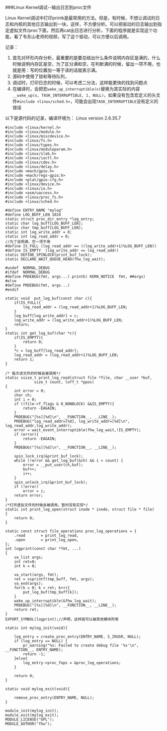###Linux Kernel调试--输出日志到proc文件

Linux Kernel调试中打印printk是最常用的方法。但是，有时候，不想让调试的日志和内核的其他日志输出到一块，这样，不方便分析。可以把驱动的日志输出到指定虚拟文件/proc下面，然后再cat出日志进行分析，下面的程序就是实现这个功能，看了韦东山老师的视频，写了这个驱动，可以方便以后调用。

记录：

1. 首先对环形内存分析，最重要的是要总结出什么条件说明内存区是满的，什么时候说明内存区是空，为了区分满和空，在判断满的时候，留出一项不用，也就是用：写的位置加一等于读的话就表示满。
2. 源码中使用了锁和等待队列，
3. 调试时，打印日志的时候，可以考虑二分法，这样能更快的找到问题点
4. 在编译时，会把宏`wake_up_interruptible(x)`替换为其实际的内容`__wake_up(x, TASK_INTERRUPTIBLE, 1, NULL)`，如果没有包含宏定义的头文件`#include <linux/sched.h>`，可能会出现`TASK_INTERRUPTIBLE`没有定义的错误


以下是源代码的记录，编译环境为： Linux version 2.6.35.7

	#include <linux/kernel.h>                                                                                                  
	#include <linux/module.h>
	#include <linux/miscdevice.h>
	#include <linux/fs.h>
	#include <linux/types.h>
	#include <linux/moduleparam.h>
	#include <linux/slab.h>
	#include <linux/ioctl.h>
	#include <linux/cdev.h>
	#include <linux/delay.h>
	#include <mach/gpio.h>
	#include <mach/regs-gpio.h>
	#include <plat/gpio-cfg.h>
	#include <linux/device.h>
	#include <linux/io.h>
	#include <asm/uaccess.h>
	#include <linux/proc_fs.h>
	#include <linux/sched.h>
	
	#define ENTRY_NAME "mylog"
	#define LOG_BUFF_LEN 1024
	static struct proc_dir_entry *log_entry;
	static char log_buff[LOG_BUFF_LEN];
	static char tmp_buff[LOG_BUFF_LEN];
	static int log_write_addr = 0;
	static int log_read_addr = 0;
	//为了说明满，空一项不用
	#define IS_FULL (log_read_addr == ((log_write_addr+1)%LOG_BUFF_LEN))
	#define IS_EMPTY  (log_write_addr == log_read_addr)
	static DEFINE_SPINLOCK(print_buf_lock);
	static DECLARE_WAIT_QUEUE_HEAD(fhw_log_wait);
	
	#undef  NORMAL_DEBUG
	#ifdef  NORMAL_DEBUG
	#define PRDEBUG(fmt, args...) printk( KERN_NOTICE  fmt, ##args)
	#else 
	#define PRDEBUG(fmt, args...)
	#endif
	
	static void  put_log_buf(const char c){
		if(IS_FULL){
			log_read_addr = (log_read_addr+1)%LOG_BUFF_LEN;
		}
		log_buff[log_write_addr] = c;
		log_write_addr = (log_write_addr+1)%LOG_BUFF_LEN;
		return;
	}
	static int get_log_buf(char *c){
		if(IS_EMPTY){
			return 0;
		}
		*c = log_buff[log_read_addr];
		log_read_addr = (log_read_addr+1)%LOG_BUFF_LEN;
		return 1;
	}
	
	/* 每次读文件的时候会被调用*/
	static ssize_t print_log_read(struct file *file, char __user *buf,
				 size_t count, loff_t *ppos)
	{
		int error = 0;
		char ch;
		int i = 0;
		if ((file->f_flags & O_NONBLOCK) &&IS_EMPTY){
			return -EAGAIN;
		}
		PRDEBUG("[%s][%d]\n", __FUNCTION__, __LINE__);
		PRDEBUG("log_read_addr=[%d], log_write_addr=[%d]\n", log_read_addr,log_write_addr);
		error = wait_event_interruptible(fhw_log_wait,!IS_EMPTY);
		if (error){
			return -EAGAIN;
		}
		PRDEBUG("[%s][%d]\n", __FUNCTION__, __LINE__);
		
		spin_lock_irq(&print_buf_lock);
		while (!error && get_log_buf(&ch) && i < count) {
			error = __put_user(ch,buf);
			buf++;
			i++;
		}
		spin_unlock_irq(&print_buf_lock);
		if (!error)
			error = i;
		return error;
	}
	/*打开虚拟文件的时候会被调用，暂时没有实现*/
	static int print_log_open(struct inode * inode, struct file * file)
	{
		return 0;
	}
	
	static const struct file_operations proc_log_operations = {
		.read		= print_log_read,
		.open		= print_log_open,
	};
	int logprint(const char *fmt, ...)
	{
		va_list args;
		int ret=0;
		int k = 0;
	
		va_start(args, fmt);
		ret = vsprintf(tmp_buff, fmt, args);
		va_end(args);
		for(k = 0; k < ret; k++){
			put_log_buf(tmp_buff[k]);
		}
		wake_up_interruptible(&fhw_log_wait);
		PRDEBUG("[%s][%d]\n", __FUNCTION__, __LINE__);
		return ret;
	}
	EXPORT_SYMBOL(logprint);//声明，这样就可以被其他模块所用
	
	static int mylog_init(void){
	
		log_entry = create_proc_entry(ENTRY_NAME, S_IRUSR, NULL);
		if (log_entry == NULL) {
			pr_warning("%s: Failed to create debug file '%s'\n", __FUNCTION__, ENTRY_NAME);
			return -1;
		}else{
			log_entry->proc_fops = &proc_log_operations;
		}
	
		return 0;
	}
	
	static void mylog_exit(void){
	
		remove_proc_entry(ENTRY_NAME, NULL);
	}
	
	module_init(mylog_init);
	module_exit(mylog_exit);
	MODULE_LICENSE("GPL");
	MODULE_AUTHOR("fhw");

